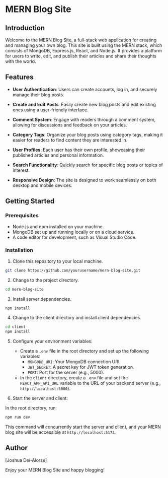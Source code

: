 # MERN Blog Site

## Introduction

Welcome to the MERN Blog Site, a full-stack web application for creating and managing your own blog. This site is built using the MERN stack, which consists of MongoDB, Express.js, React, and Node.js. It provides a platform for users to write, edit, and publish their articles and share their thoughts with the world.

## Features

- **User Authentication**: Users can create accounts, log in, and securely manage their blog posts.

- **Create and Edit Posts**: Easily create new blog posts and edit existing ones using a user-friendly interface.

- **Comment System**: Engage with readers through a comment system, allowing for discussions and feedback on your articles.

- **Category Tags**: Organize your blog posts using category tags, making it easier for readers to find content they are interested in.

- **User Profiles**: Each user has their own profile, showcasing their published articles and personal information.

- **Search Functionality**: Quickly search for specific blog posts or topics of interest.

- **Responsive Design**: The site is designed to work seamlessly on both desktop and mobile devices.

## Getting Started

### Prerequisites

- Node.js and npm installed on your machine.
- MongoDB set up and running locally or on a cloud service.
- A code editor for development, such as Visual Studio Code.

### Installation

1. Clone this repository to your local machine.

```bash
git clone https://github.com/yourusername/mern-blog-site.git
```

2. Change to the project directory.

```bash
cd mern-blog-site
```

3. Install server dependencies.

```bash
npm install
```

4. Change to the client directory and install client dependencies.

```bash
cd client
npm install
```

5. Configure your environment variables:
   - Create a `.env` file in the root directory and set up the following variables:
     - `MONGODB_URI`: Your MongoDB connection URI.
     - `JWT_SECRET`: A secret key for JWT token generation.
     - `PORT`: Port for the server (e.g., 5000).
   - In the `client` directory, create a `.env` file and set the `REACT_APP_API_URL` variable to the URL of your backend server (e.g., `http://localhost:5000`).

6. Start the server and client:

In the root directory, run:

```bash
npm run dev
```

This command will concurrently start the server and client, and your MERN blog site will be accessible at `http://localhost:5173`.



## Author

[Joshua Dei-Alorse]


Enjoy your MERN Blog Site and happy blogging!